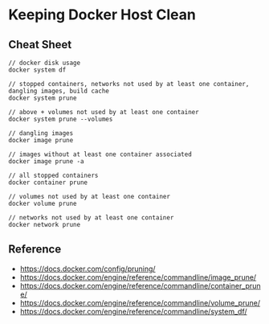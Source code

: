 <!-- @format -->

# Keeping Docker Host Clean

## Cheat Sheet

```
// docker disk usage
docker system df

// stopped containers, networks not used by at least one container, dangling images, build cache
docker system prune

// above + volumes not used by at least one container
docker system prune --volumes

// dangling images
docker image prune

// images without at least one container associated
docker image prune -a

// all stopped containers
docker container prune

// volumes not used by at least one container
docker volume prune

// networks not used by at least one container
docker network prune
```

## Reference

-  https://docs.docker.com/config/pruning/
-  https://docs.docker.com/engine/reference/commandline/image_prune/
-  https://docs.docker.com/engine/reference/commandline/container_prune/
-  https://docs.docker.com/engine/reference/commandline/volume_prune/
-  https://docs.docker.com/engine/reference/commandline/system_df/

